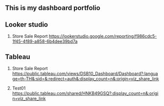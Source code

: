 ## This is my dashboard portfolio

## Looker studio

1. Store Sale Report
https://lookerstudio.google.com/reporting/f986cdc5-1f45-4f89-a858-6b4dee39bd7a

## Tableau

1. Store Sale Report
https://public.tableau.com/views/DSB10_Dashboard/Dashboard?:language=th-TH&:sid=&:redirect=auth&:display_count=n&:origin=viz_share_link

2. Test01
https://public.tableau.com/shared/HNKB49GSQ?:display_count=n&:origin=viz_share_link
